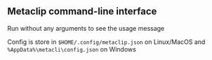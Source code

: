 ## Metaclip command-line interface

Run without any arguments to see the usage message

Config is store in `$HOME/.config/metaclip.json` on Linux/MacOS and `%AppData%\metacli\config.json` on Windows